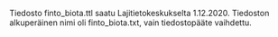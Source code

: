 Tiedosto finto_biota.ttl saatu Lajitietokeskukselta 1.12.2020. Tiedoston
alkuperäinen nimi oli finto_biota.txt, vain tiedostopääte vaihdettu.

